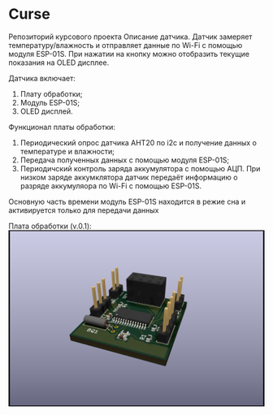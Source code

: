 # Curse
Репозиторий курсового проекта
Описание датчика.
Датчик замеряет температуру/влажность и отправляет данные по Wi-Fi с помощью модуля ESP-01S. При нажатии на кнопку можно отобразить текущие показания на OLED дисплее.

Датчика включает:
1. Плату обработки;
2. Модуль ESP-01S;
3. OLED дисплей.

Функционал платы обработки:
1. Периодический опрос датчика AHT20 по i2c и получение данных о температуре и влажности;
2. Передача полученных данных с помощью модуля ESP-01S;
3. Периодичский контроль заряда аккумулятора с помощью АЦП. При низком заряде аккумклятора датчик передаёт информацию о разряде аккумуляора по Wi-Fi с помощью ESP-01S.

Основную часть времени модуль ESP-01S находится в режие сна и активируется только для передачи данных


Плата обработки (v.0.1):
![PCB_Render](https://github.com/JeSuisMaksique/Curse/blob/c50f31623843744e5ff6aac32cd4f58a03da2726/PCB/Curse_PCB/Curse_PCB.png)

